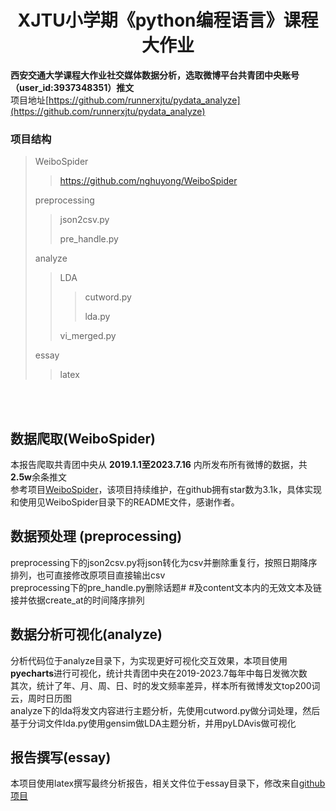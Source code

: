 # <center>XJTU小学期《python编程语言》课程大作业   
**西安交通大学课程大作业社交媒体数据分析，选取微博平台共青团中央账号（user_id:3937348351）推文**   
项目地址[https://github.com/runnerxjtu/pydata_analyze](https://github.com/runnerxjtu/pydata_analyze)
<br>   
   
### 项目结构

>WeiboSpider
>>https://github.com/nghuyong/WeiboSpider
>
>preprocessing
>>
>>json2csv.py
>>
>>pre_handle.py
> 
>analyze
>>LDA
>>> cutword.py
>>>
>>> lda.py
> >
>>vi_merged.py
> 
>essay
> >latex
> 

<br>
<br>

## 数据爬取(WeiboSpider)
本报告爬取共青团中央从 **2019.1.1至2023.7.16** 内所发布所有微博的数据，共**2.5w**余条推文       
参考项目[WeiboSpider](https://github.com/nghuyong/WeiboSpider)，该项目持续维护，在github拥有star数为3.1k，具体实现和使用见WeiboSpider目录下的README文件，感谢作者。

## 数据预处理 (preprocessing)
preprocessing下的json2csv.py将json转化为csv并删除重复行，按照日期降序排列，也可直接修改原项目直接输出csv   
preprocessing下的pre_handle.py删除话题# #及content文本内的无效文本及链接并依据create_at的时间降序排列

## 数据分析可视化(analyze)
分析代码位于analyze目录下，为实现更好可视化交互效果，本项目使用**pyecharts**进行可视化，统计共青团中央在2019-2023.7每年中每日发微次数      
其次，统计了年、月、周、日、时的发文频率差异，样本所有微博发文top200词云，周时日历图   
analyze下的lda将发文内容进行主题分析，先使用cutword.py做分词处理，然后基于分词文件lda.py使用gensim做LDA主题分析，并用pyLDAvis做可视化

## 报告撰写(essay)
本项目使用latex撰写最终分析报告，相关文件位于essay目录下，修改来自[github项目](https://github.com/tsaoyu/WHUT-LaTeX-bachelor)

<br>
<br>

